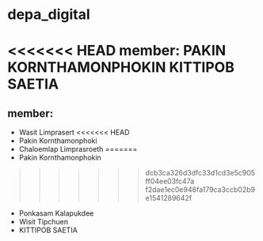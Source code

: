# depa_digital

<<<<<<< HEAD
member:
PAKIN KORNTHAMONPHOKIN
KITTIPOB SAETIA
=======
## member:
* Wasit Limprasert
<<<<<<< HEAD
* Pakin Kornthamonphoki
* Chaloemlap Limprasroeth
=======
* Pakin Kornthamonphokin
>>>>>>> dcb3ca326d3dfc33d1cd3e5c905ff04ee03fc47a
>>>>>>> f2dae1ec0e946fa179ca3ccb02b9e1541289642f

* Ponkasam Kalapukdee
* Wisit Tipchuen
* KITTIPOB SAETIA